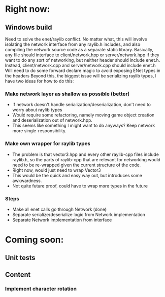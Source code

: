 # Right now:

## Windows build
Need to solve the enet/raylib conflict.
No matter what, this will involve isolating the network interface from any raylib.h includes,
and also compiling the network source code as a separate static library.
Basically, any file should interface to client/network.hpp or server/network.hpp if they want
to do any sort of networking, but neither header should include enet.h.
Instead, client/network.cpp and server/network.cpp should include enet.h
Will need to do some forward declare magic to avoid exposing ENet types in the headers
Beyond this, the biggest issue will be serializing raylib types, I have two ideas for how to do this:
### Make network layer as shallow as possible (better)
- If network doesn't handle serialization/deserialization, don't need to worry about raylib types
- Would require some refactoring, namely moving game object creation and deserialization out of network.hpp.
- This seems like something I might want to do anyways? Keep network more single-responsibility.
### Make own wrapper for raylib types
- The problem is that vector3.hpp and every other raylib-cpp files include raylib.h, so the parts of raylib-cpp
that are relevant for networking would need to be re-wrapped given the current structure of the code.
- Right now, would just need to wrap Vector3
- This would be the quick and easy way out, but introduces some awkwardness.
- Not quite future proof, could have to wrap more types in the future

### Steps
- Make all enet calls go through Network (done)
- Separate serialize/deserialize logic from Network implementation
- Separate Network implementation from interface


# Coming soon:

## Unit tests


## Content
### Implement character rotation
